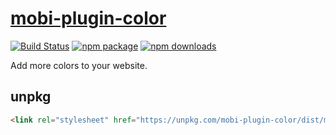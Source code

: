 # [mobi-plugin-color](https://mobi-css.github.io/mobi-plugin-color/)

[![Build Status](https://img.shields.io/travis/mobi-css/mobi-plugin-color.svg)](https://travis-ci.org/mobi-css/mobi-plugin-color) [![npm package](https://img.shields.io/npm/v/mobi-plugin-color.svg)](https://www.npmjs.org/package/mobi-plugin-color) [![npm downloads](http://img.shields.io/npm/dm/mobi-plugin-color.svg)](https://www.npmjs.org/package/mobi-plugin-color) 

Add more colors to your website.

## unpkg

```html
<link rel="stylesheet" href="https://unpkg.com/mobi-plugin-color/dist/mobi-plugin-color.min.css" />
```
